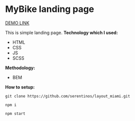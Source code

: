 # MyBike landing page

[DEMO LINK](https://serentinos.github.io/layout_miami/)

This is simple landing page.
**Technology which I used:**
- HTML
- CSS
- JS
- SCSS

**Methodology:**
- BEM

**How to setup:**

```
git clone https://github.com/serentinos/layout_miami.git
```

```
npm i
```


```
npm start
```
